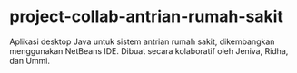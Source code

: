 # project-collab-antrian-rumah-sakit
Aplikasi desktop Java untuk sistem antrian rumah sakit, dikembangkan menggunakan NetBeans IDE. Dibuat secara kolaboratif oleh Jeniva, Ridha, dan Ummi.
